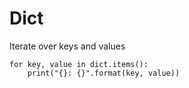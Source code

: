 # Dict
Iterate over keys and values
```
for key, value in dict.items():
    print("{}: {}".format(key, value))
```
